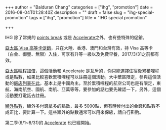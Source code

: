 +++
author = "Balduran Chang"
categories = ["ihg", "promotion"]
date = 2016-08-04T01:28:40Z
description = ""
draft = false
slug = "ihg-special-promotion"
tags = ["ihg", "promotion"]
title = "IHG special promotion"

+++


IHG 除了常規的 [points break](http://www.ihg.com/hotels/us/en/global/redeem-rewards/pointbreaks) 或是 [Accelerate](/2016/01/21/ihg-accelerate-2016/)之外，也有些特殊的促銷。

[亞太區 Visa 高等卡促銷](https://www.ihg.com/hotels/cn/zh/global/offers/member/visahighendupgrade)，只在大陸、香港、澳門和台灣有效，持 Visa 高等卡（白金、御璽、無限）入住，可享有升等一級以及免費早餐，2017/3/31之前都有效。

[亞太區哩程加倍](http://www.ihg.com/hotels/gb/en/global/offers/member/cndoubleupmiles)，這個活動和 Accelerate 是互斥的，你只能選擇住宿後累積哩程或是點數，如果比較喜歡累積哩程可以註冊這個活動。大中華區限定，參與這個活動的[飯店列表在此](http://www.ihg.com/hotels/gb/en/global/offers/member/triple-bonus/ph)，基本上是中國為主。至於累積哩程的航空公司也是有限定，東航、海南航空、國航、南航、亞萬等等，要參加的話也要先確認一下。另外，這個活動要打電話去註冊。

[額外點數](http://www.ihg.com/hotels/us/en/global/offers/packages/pcr_package?cm_sp=OSMAM-6C-GL-EN-ROF-AIX-MHR-BPP.html)，額外多付錢拿多的點數，最多 5000點，但有時候付出的金錢和點數不成正比，要計算一下。這些額外的點數通常可以用來保級，請自行斟酌。

第二季(6/1~8/31)的 [Accelerate](http://www.ihg.com/content/gb/en/offers/mb2accelerate2016/dashboard) 也已經開始。

